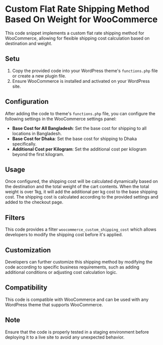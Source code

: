 # Custom Flat Rate Shipping Method Based On Weight for WooCommerce

This code snippet implements a custom flat rate shipping method for WooCommerce, allowing for flexible shipping cost calculation based on destination and weight.

## Setu

1. Copy the provided code into your WordPress theme's `functions.php` file or create a new plugin file.
2. Ensure WooCommerce is installed and activated on your WordPress site.

## Configuration

After adding the code to theme's `functions.php` file, you can configure the following settings in the WooCommerce settings panel:

- **Base Cost for All Bangladesh**: Set the base cost for shipping to all locations in Bangladesh.
- **Base Cost for Dhaka**: Set the base cost for shipping to Dhaka specifically.
- **Additional Cost per Kilogram**: Set the additional cost per kilogram beyond the first kilogram.

## Usage

Once configured, the shipping cost will be calculated dynamically based on the destination and the total weight of the cart contents. When the total weight is over 1kg, it will add the additional per kg cost to the base shipping cost. The shipping cost is calculated according to the provided settings and added to the checkout page.

## Filters

This code provides a filter `woocommerce_custom_shipping_cost` which allows developers to modify the shipping cost before it's applied.

## Customization

Developers can further customize this shipping method by modifying the code according to specific business requirements, such as adding additional conditions or adjusting cost calculation logic.

## Compatibility

This code is compatible with WooCommerce and can be used with any WordPress theme that supports WooCommerce.

## Note

Ensure that the code is properly tested in a staging environment before deploying it to a live site to avoid any unexpected behavior.

